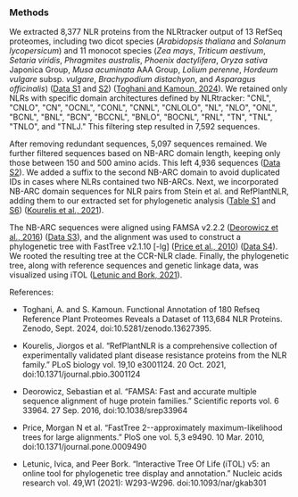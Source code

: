 ### Methods

We extracted 8,377 NLR proteins from the NLRtracker output of 13 RefSeq proteomes, including two dicot species (_Arabidopsis thaliana_ and _Solanum lycopersicum_) and 11 monocot species (_Zea mays_, _Triticum aestivum_, _Setaria viridis_, _Phragmites australis_, _Phoenix dactylifera_, _Oryza sativa_ Japonica Group, _Musa acuminata_ AAA Group, _Lolium perenne_, _Hordeum vulgare_ subsp. _vulgare_, _Brachypodium distachyon_, and _Asparagus officinalis_) ([Data S1](data/Data_S1.xlsx) and [S2](data/Data_S2.xlsx)) ([Toghani and Kamoun, 2024](https://doi.org/10.5281/zenodo.13627395)). We retained only NLRs with specific domain architectures defined by NLRtracker: "CNL", "CNLO", "CN", "OCNL", "CONL", "CNNL", "CNLOLO", "NL", "NLO", "ONL", "BCNL", "BNL", "BCN", "BCCNL", "BNLO", "BOCNL", "RNL", "TN", "TNL", "TNLO", and "TNLJ." This filtering step resulted in 7,592 sequences.

After removing redundant sequences, 5,097 sequences remained. We further filtered sequences based on NB-ARC domain length, keeping only those between 150 and 500 amino acids. This left 4,936 sequences ([Data S2](data/Data_S2.xlsx)). We added a suffix to the second NB-ARC domain to avoid duplicated IDs in cases where NLRs contained two NB-ARCs. Next, we incorporated NB-ARC domain sequences for NLR pairs from Stein et al. and RefPlantNLR, adding them to our extracted set for phylogenetic analysis ([Table S1](data/Table_S1.xlsx) and [S6](data/Table_S6.xlsx)) ([Kourelis et al., 2021](https://doi.org/10.1371/journal.pbio.3001124)).

The NB-ARC sequences were aligned using FAMSA v2.2.2 ([Deorowicz et al., 2016](https://doi.org/10.1038/srep33964)) ([Data S3](data/Data_S3.afa.gz)), and the alignment was used to construct a phylogenetic tree with FastTree v2.1.10 [-lg] ([Price et al., 2010](https://doi.org/10.1371/journal.pone.0009490)) ([Data S4](data/Data_S4.newick)). We rooted the resulting tree at the CCR-NLR clade. Finally, the phylogenetic tree, along with reference sequences and genetic linkage data, was visualized using iTOL ([Letunic and Bork, 2021](https://doi.org/10.1093/nar/gkab301)).


References:

- Toghani, A. and S. Kamoun. Functional Annotation of 180 Refseq Reference Plant Proteomes Reveals a Dataset of 113,684 NLR Proteins. Zenodo, Sept. 2024, doi:10.5281/zenodo.13627395.

- Kourelis, Jiorgos et al. “RefPlantNLR is a comprehensive collection of experimentally validated plant disease resistance proteins from the NLR family.” PLoS biology vol. 19,10 e3001124. 20 Oct. 2021, doi:10.1371/journal.pbio.3001124

- Deorowicz, Sebastian et al. “FAMSA: Fast and accurate multiple sequence alignment of huge protein families.” Scientific reports vol. 6 33964. 27 Sep. 2016, doi:10.1038/srep33964

- Price, Morgan N et al. “FastTree 2--approximately maximum-likelihood trees for large alignments.” PloS one vol. 5,3 e9490. 10 Mar. 2010, doi:10.1371/journal.pone.0009490

- Letunic, Ivica, and Peer Bork. “Interactive Tree Of Life (iTOL) v5: an online tool for phylogenetic tree display and annotation.” Nucleic acids research vol. 49,W1 (2021): W293-W296. doi:10.1093/nar/gkab301




